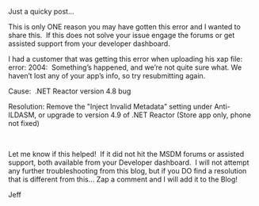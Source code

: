 Just a quicky post…

This is only ONE reason you may have gotten this error and I wanted to share this.&#160; If this does not solve your issue engage the forums or get assisted support from your developer dashboard.

I had a customer that was getting this error when uploading his xap file:&#160; error: 2004:&#160; Something’s happened, and we’re not quite sure what. We haven’t lost any of your app’s info, so try resubmitting again.

Cause:&#160; .NET Reactor version 4.8 bug

Resolution: Remove the "Inject Invalid Metadata” setting under Anti-ILDASM, or upgrade to version 4.9 of .NET Reactor (Store app only, phone not fixed)

&#160;

Let me know if this helped!&#160; If it did not hit the MSDM forums or assisted support, both available from your Developer dashboard.&#160; I will not attempt any further troubleshooting from this blog, but if you DO find a resolution that is different from this… Zap a comment and I will add it to the Blog!

Jeff